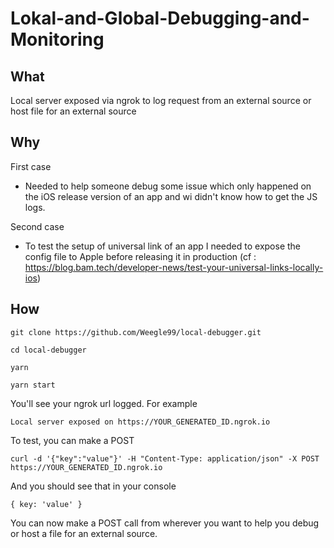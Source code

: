 # Lokal-and-Global-Debugging-and-Monitoring

## What

Local server exposed via ngrok to log request from an external source or host file for an external source

## Why

First case

- Needed to help someone debug some issue which only happened on the iOS release version of an app and wi didn't know how to get the JS logs.

Second case

- To test the setup of universal link of an app I needed to expose the config file to Apple before releasing it in production (cf : https://blog.bam.tech/developer-news/test-your-universal-links-locally-ios)

## How

```
git clone https://github.com/Weegle99/local-debugger.git

cd local-debugger

yarn

yarn start
```

You'll see your ngrok url logged. 
For example

```
Local server exposed on https://YOUR_GENERATED_ID.ngrok.io
```

To test, you can make a POST

```
curl -d '{"key":"value"}' -H "Content-Type: application/json" -X POST https://YOUR_GENERATED_ID.ngrok.io
```

And you should see that in your console

```
{ key: 'value' }
```

You can now make a POST call from wherever you want to help you debug or host a file for an external source.
